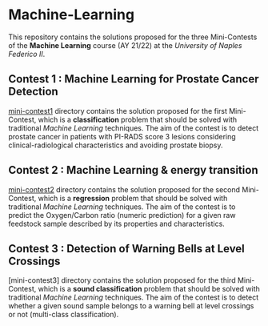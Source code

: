 # Machine-Learning
This repository contains the solutions proposed for the three Mini-Contests of the **Machine Learning** course (AY 21/22) at the *University of Naples Federico II*.

## Contest 1 : Machine Learning for Prostate Cancer Detection
[mini-contest1](https://github.com/dBenf/Machine-Learning/mini-contest1) directory contains the solution proposed for the first Mini-Contest, which is a **classification** problem that should be solved with traditional *Machine Learning* techniques. The aim of the contest is to detect prostate cancer in patients with PI-RADS score 3 lesions considering clinical-radiological characteristics and avoiding prostate biopsy. 

## Contest 2 : Machine Learning & energy transition
[mini-contest2](https://github.com/dBenf/Machine-Learning/mini-contest2) directory contains the solution proposed for the second Mini-Contest, which is a **regression** problem that should be solved with traditional *Machine Learning* techniques. The aim of the contest is to predict the Oxygen/Carbon ratio (numeric prediction) for a given raw feedstock sample described by its properties and characteristics.

## Contest 3 : Detection of Warning Bells at Level Crossings
[mini-contest3] directory contains the solution proposed for the third Mini-Contest, which is a **sound classification** problem that should be solved with traditional *Machine Learning* techniques. The aim of the contest is to detect whether a given sound sample belongs to a warning bell at level crossings or not (multi-class classification).
